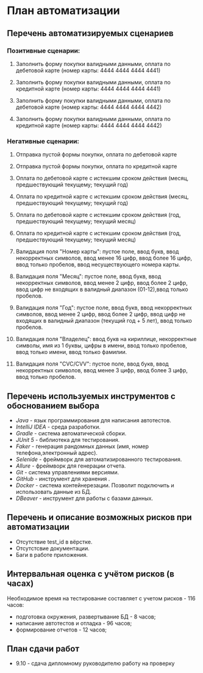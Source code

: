 # План автоматизации

## Перечень автоматизируемых сценариев

### Позитивные сценарии:

1. Заполнить форму покупки  валидными данными, оплата по дебетовой карте (номер карты: 4444 4444 4444 4441)


2. Заполнить форму покупки  валидными данными, оплата по кредитной карте (номер карты: 4444 4444 4444 4441)


3. Заполнить форму покупки  валидными данными, оплата по дебетовой карте (номер карты: 4444 4444 4444 4442)

4. Заполнить форму покупки  валидными данными, оплата по кредитной карте (номер карты: 4444 4444 4444 4442)

### Негативные сценарии:

1. Отправка пустой формы покупки, оплата по дебетовой карте


2. Отправка пустой формы покупки, оплата по кредитной карте


3. Оплата по дебетовой карте с истекшим сроком действия (месяц, предшествующий текущему; текущий год)


4. Оплата по кредитной карте с истекшим сроком действия (месяц, предшествующий текущему; текущий год)


5. Оплата по дебетовой карте с истекшим сроком действия (год, предшествующий текущему; текущий месяц)


6. Оплата по кредитной карте с истекшим сроком действия (год, предшествующий текущему; текущий месяц)


7. Валидация поля "Номер карты": пустое поле, ввод букв, ввод некорректных символов, ввод менее 16 цифр, ввод более 16 цифр, ввод только пробелов, ввод несуществующего номера карты.


8. Валидация поля "Месяц": пустое поле, ввод букв, ввод некорректных символов, ввод менее 2 цифр, ввод более 2 цифр, ввод цифр не входящих в валидный диапазон (01-12),ввод только пробелов.


9. Валидация поля "Год": пустое поле, ввод букв, ввод некорректных символов, ввод менее 2 цифр, ввод более 2 цифр, ввод цифр не входящих в валидный диапазон (текущий год + 5 лет),  ввод только пробелов.


10. Валидация поля "Владелец": ввод букв на кириллице, некорректные символы, имя из 1 буквы, цифры в имени, ввод только пробелов, ввод только имени, ввод только фамилии.


11. Валидация поля "CVC/CVV": пустое поле, ввод букв, ввод некорректных символов, ввод менее 3 цифр, ввод более 3 цифр, ввод только пробелов.



## Перечень используемых инструментов с обоснованием выбора

-	*Java* - язык программирования для написания автотестов.
-	*IntelliJ IDEA* - среда разработки.
-	*Gradle* - система автоматической сборки.
-	*JUnit 5* - библиотека для тестирования.
-	*Faker* - генерация рандомных данных (имя, номер телефона,электронный адрес).
-	*Selenide* - фреймворк для автоматизированного тестирования.
-	*Allure* - фреймворк для генерации отчета.
-	*Git* - система управлениями версиями.
-	*GitHub* - инструмент для хранения .
-	*Docker* - система контейнерезации. Позволит подключить и использовать данные из БД.
-	*DBeaver* - инструмент для работы с базами данных.

## Перечень и описание возможных рисков при автоматизации

-	Отсутствие test_id в вёрстке.
-	Отсутстсвие документации.
- Баги в работе приложения.


## Интервальная оценка с учётом рисков (в часах)

Необходимое время на тестирование составляет с учетом рисков - 116 часов:

- подготовка окружения, развертывание БД - 8 часов;
- написание автотестов и отладка - 96 часов;
- формирование отчетов - 12 часов;

## План сдачи работ

- 9.10 - сдача дипломному руководителю работу на проверку 
